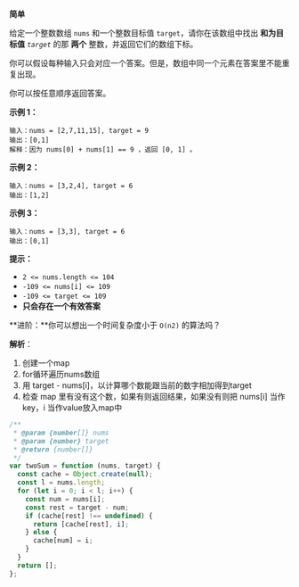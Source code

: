 **简单**

给定一个整数数组 `nums` 和一个整数目标值 `target`，请你在该数组中找出 **和为目标值** *`target`* 的那 **两个** 整数，并返回它们的数组下标。

你可以假设每种输入只会对应一个答案。但是，数组中同一个元素在答案里不能重复出现。

你可以按任意顺序返回答案。 

**示例 1：**

```
输入：nums = [2,7,11,15], target = 9
输出：[0,1]
解释：因为 nums[0] + nums[1] == 9 ，返回 [0, 1] 。
```

**示例 2：**

```
输入：nums = [3,2,4], target = 6
输出：[1,2]
```

**示例 3：**

```
输入：nums = [3,3], target = 6
输出：[0,1] 
```

**提示：**

- `2 <= nums.length <= 104`
- `-109 <= nums[i] <= 109`
- `-109 <= target <= 109`
- **只会存在一个有效答案**

 

**进阶：**你可以想出一个时间复杂度小于 `O(n2)` 的算法吗？

**解析**：

1. 创建一个map
2. for循环遍历nums数组
3. 用 target - nums[i]，以计算哪个数能跟当前的数字相加得到target
4. 检查 map 里有没有这个数，如果有则返回结果，如果没有则把 nums[i] 当作key，i 当作value放入map中

```js
/**
 * @param {number[]} nums
 * @param {number} target
 * @return {number[]}
 */
var twoSum = function (nums, target) {
  const cache = Object.create(null);
  const l = nums.length;
  for (let i = 0; i < l; i++) {
    const num = nums[i];
    const rest = target - num;
    if (cache[rest] !== undefined) {
      return [cache[rest], i];
    } else {
      cache[num] = i;
    }
  }
  return [];
};
```

